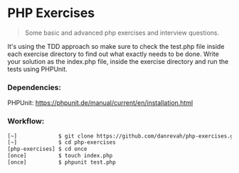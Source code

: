 # PHP Exercises

> Some basic and advanced php exercises and interview questions.

It's using the TDD approach so make sure to check the test.php file inside each exercise directory to find out what exactly needs to be done.
Write your solution as the index.php file, inside the exercise directory and run the tests using PHPUnit.

### Dependencies:
PHPUnit: https://phpunit.de/manual/current/en/installation.html

### Workflow:
```bash
[~]             $ git clone https://github.com/danrevah/php-exercises.git
[~]             $ cd php-exercises
[php-exercises] $ cd once
[once]          $ touch index.php
[once]          $ phpunit test.php
```
